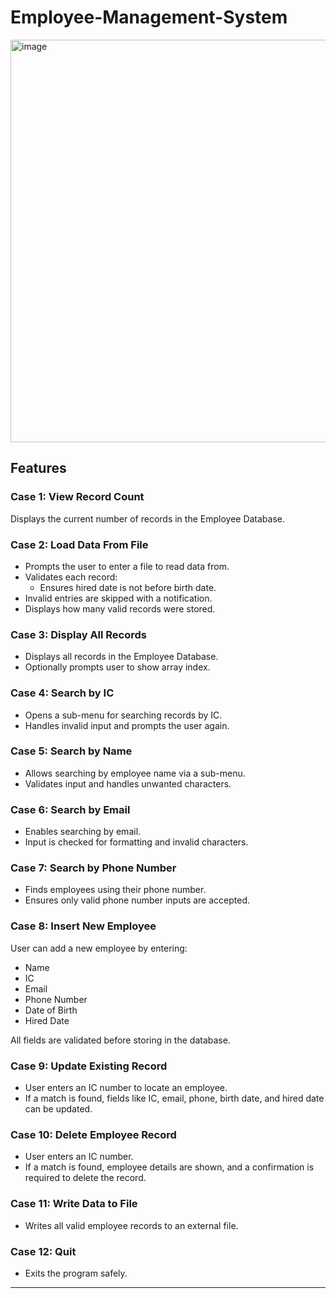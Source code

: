 # Employee-Management-System
<img width="750" height="644" alt="image" src="https://github.com/user-attachments/assets/18e87b83-85d5-426a-8096-219f9c65c782" />

## Features

### Case 1: View Record Count  
Displays the current number of records in the Employee Database.

### Case 2: Load Data From File  
- Prompts the user to enter a file to read data from.  
- Validates each record:
  - Ensures hired date is not before birth date.
- Invalid entries are skipped with a notification.
- Displays how many valid records were stored.

### Case 3: Display All Records  
- Displays all records in the Employee Database.
- Optionally prompts user to show array index.

### Case 4: Search by IC  
- Opens a sub-menu for searching records by IC.  
- Handles invalid input and prompts the user again.

### Case 5: Search by Name  
- Allows searching by employee name via a sub-menu.  
- Validates input and handles unwanted characters.

### Case 6: Search by Email  
- Enables searching by email.
- Input is checked for formatting and invalid characters.

### Case 7: Search by Phone Number  
- Finds employees using their phone number.  
- Ensures only valid phone number inputs are accepted.

### Case 8: Insert New Employee  
User can add a new employee by entering:  
- Name  
- IC  
- Email  
- Phone Number  
- Date of Birth  
- Hired Date  

All fields are validated before storing in the database.

### Case 9: Update Existing Record  
- User enters an IC number to locate an employee.  
- If a match is found, fields like IC, email, phone, birth date, and hired date can be updated.

### Case 10: Delete Employee Record  
- User enters an IC number.  
- If a match is found, employee details are shown, and a confirmation is required to delete the record.

### Case 11: Write Data to File  
- Writes all valid employee records to an external file.

### Case 12: Quit  
- Exits the program safely.

---
